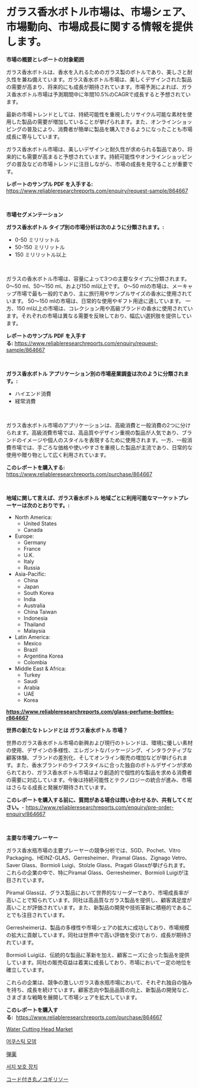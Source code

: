 <p><h1>ガラス香水ボトル市場は、市場シェア、市場動向、市場成長に関する情報を提供します。</h1></p><p><strong>市場の概要とレポートの対象範囲</strong></p>
<p><p>ガラス香水ボトルは、香水を入れるためのガラス製のボトルであり、美しさと耐久性を兼ね備えています。ガラス香水ボトル市場は、美しくデザインされた製品の需要が高まり、将来的にも成長が期待されています。市場予測によれば、ガラス香水ボトル市場は予測期間中に年間10.5%のCAGRで成長すると予想されています。</p><p>最新の市場トレンドとしては、持続可能性を重視したリサイクル可能な素材を使用した製品の需要が増加していることが挙げられます。また、オンラインショッピングの普及により、消費者が簡単に製品を購入できるようになったことも市場成長に寄与しています。</p><p>ガラス香水ボトル市場は、美しいデザインと耐久性が求められる製品であり、将来的にも需要が高まると予想されています。持続可能性やオンラインショッピングの普及などの市場トレンドに注目しながら、市場の成長を見守ることが重要です。</p></p>
<p><strong>レポートのサンプル PDF を入手する:</strong> <a href="https://www.reliableresearchreports.com/enquiry/request-sample/864667">https://www.reliableresearchreports.com/enquiry/request-sample/864667</a></p>
<p>&nbsp;</p>
<p><strong>市場セグメンテーション</strong></p>
<p><strong>ガラス香水ボトル タイプ別の市場分析は次のように分類されます。:</strong></p>
<p><ul><li>0-50 ミリリットル</li><li>50-150 ミリリットル</li><li>150 ミリリットル以上</li></ul></p>
<p>&nbsp;</p>
<p><p>ガラスの香水ボトル市場は、容量によって3つの主要なタイプに分類されます。 0〜50 ml、50〜150 ml、および150 ml以上です。 0〜50 mlの市場は、メーキャップ市場で最も一般的であり、主に旅行用やサンプルサイズの香水に使用されています。 50〜150 mlの市場は、日常的な使用やギフト用途に適しています。 一方、150 ml以上の市場は、コレクション用や高級ブランドの香水に使用されています。それぞれの市場は異なる需要を反映しており、幅広い選択肢を提供しています。</p></p>
<p><strong>レポートのサンプル PDF を入手する:</strong>&nbsp;<a href="https://www.reliableresearchreports.com/enquiry/request-sample/864667">https://www.reliableresearchreports.com/enquiry/request-sample/864667</a></p>
<p>&nbsp;</p>
<p><strong> ガラス香水ボトル アプリケーション別の市場産業調査は次のように分類されます。:</strong></p>
<p><ul><li>ハイエンド消費</li><li>経常消費</li></ul></p>
<p>&nbsp;</p>
<p><p>ガラス香水ボトル市場のアプリケーションは、高級消費と一般消費の2つに分けられます。高級消費市場では、高品質やデザイン重視の製品が人気であり、ブランドのイメージや個人のスタイルを表現するために使用されます。一方、一般消費市場では、手ごろな価格や使いやすさを重視した製品が主流であり、日常的な使用や贈り物として広く利用されています。</p></p>
<p><strong>このレポートを購入する:</strong>&nbsp; <a href="https://www.reliableresearchreports.com/purchase/864667">https://www.reliableresearchreports.com/purchase/864667</a></p>
<p>&nbsp;</p>
<p><strong>地域に関して言えば、ガラス香水ボトル 地域ごとに利用可能なマーケットプレーヤーは次のとおりです。:</strong></p>
<p><ul>
    <li>
        North America:
        <ul>
            <li>United States</li>
            <li>Canada</li>
        </ul>
    </li>
    <li>
        Europe:
        <ul>
            <li>Germany</li>
            <li>France</li>
            <li>U.K.</li>
            <li>Italy</li>
            <li>Russia</li>
        </ul>
    </li>
    <li>
        Asia-Pacific:
        <ul>
            <li>China</li>
            <li>Japan</li>
            <li>South Korea</li>
            <li>India</li>
            <li>Australia</li>
            <li>China Taiwan</li>
            <li>Indonesia</li>
            <li>Thailand</li>
            <li>Malaysia</li>
        </ul>
    </li>
    <li>
        Latin America:
        <ul>
            <li>Mexico</li>
            <li>Brazil</li>
            <li>Argentina Korea</li>
            <li>Colombia</li>
        </ul>
    </li>
    <li>
        Middle East & Africa:
        <ul>
            <li>Turkey</li>
            <li>Saudi</li>
            <li>Arabia</li>
            <li>UAE</li>
            <li>Korea</li>
        </ul>
    </li>
    </ul></p>
<p><strong><a href="https://www.reliableresearchreports.com/glass-perfume-bottles-r864667">https://www.reliableresearchreports.com/glass-perfume-bottles-r864667</a></strong>&nbsp;</p>
<p><strong>世界の新たなトレンドとは ガラス香水ボトル 市場？</strong></p>
<p><p>世界のガラス香水ボトル市場の新興および現行のトレンドは、環境に優しい素材の使用、デザインの多様性、エレガントなパッケージング、インタラクティブな顧客体験、ブランドの差別化、そしてオンライン販売の増加などが挙げられます。また、香水ブランドのライフスタイルに合った独自のボトルデザインが求められており、ガラス香水ボトル市場はより創造的で個性的な製品を求める消費者の需要に対応しています。今後は持続可能性とテクノロジーの統合が進み、市場はさらなる成長と発展が期待されています。</p></p>
<p><strong>このレポートを購入する前に、質問がある場合は問い合わせるか、共有してください。</strong>- <a href="https://www.reliableresearchreports.com/enquiry/pre-order-enquiry/864667">https://www.reliableresearchreports.com/enquiry/pre-order-enquiry/864667</a></p>
<p>&nbsp;</p>
<p><strong>主要な市場プレーヤー</strong></p>
<p><p>ガラス香水瓶市場の主要プレーヤーの競争分析では、SGD、Pochet、Vitro Packaging、HEINZ-GLAS、Gerresheimer、Piramal Glass、Zignago Vetro、Saver Glass、Bormioli Luigi、Stolzle Glass、Pragati Glassが挙げられます。これらの企業の中で、特にPiramal Glass、Gerresheimer、Bormioli Luigiが注目されています。</p><p>Piramal Glassは、グラス製品において世界的なリーダーであり、市場成長率が高いことで知られています。同社は高品質なガラス製品を提供し、顧客満足度が高いことが評価されています。また、新製品の開発や技術革新に積極的であることでも注目されています。</p><p>Gerresheimerは、製品の多様性や市場シェアの拡大に成功しており、市場規模の拡大に貢献しています。同社は世界中で高い評価を受けており、成長が期待されています。</p><p>Bormioli Luigiは、伝統的な製品に革新を加え、顧客ニーズに合った製品を提供しています。同社の販売収益は着実に成長しており、市場において一定の地位を確立しています。</p><p>これらの企業は、競争の激しいガラス香水瓶市場において、それぞれ独自の強みを持ち、成長を続けています。顧客志向や製品品質の向上、新製品の開発など、さまざまな戦略を展開して市場シェアを拡大しています。</p></p>
<p><strong>このレポートを購入する:</strong>&nbsp;&nbsp;<a href="https://www.reliableresearchreports.com/purchase/864667">https://www.reliableresearchreports.com/purchase/864667</a></p>
<p><p><a href="https://github.com/BryceTownsendr/Market-Research-Report-List-4/blob/main/water-cutting-head-market.md">Water Cutting Head Market</a></p><p><a href="https://medium.com/@kelsihoppe/2024%EB%85%84%EB%B6%80%ED%84%B0-2031%EB%85%84%EA%B9%8C%EC%A7%80%EC%9D%98-%EA%B8%B0%EA%B0%84%EC%97%90-%EB%8C%80%ED%95%9C-%EC%9D%8C%ED%96%A5-%EB%AA%A8%EB%8E%80-%EC%8B%9C%EC%9E%A5-%EB%B6%84%EC%84%9D-%EB%B0%8F-%EA%B7%9C%EB%AA%A8-%EC%98%88%EC%B8%A1-b3417b1a06a9">어쿠스틱 모뎀</a></p><p><a href="https://medium.com/@jonathanailey6577467/%E5%BC%BE%E8%96%AC%E5%B8%82%E5%A0%B4%E8%AA%BF%E6%9F%BB%E3%83%AC%E3%83%9D%E3%83%BC%E3%83%88-%E3%81%9D%E3%81%AE%E6%AD%B4%E5%8F%B2%E3%81%A8%E4%BA%88%E6%B8%AC2031%E5%B9%B4%E3%81%BE%E3%81%A7%E3%81%AE2024%E5%B9%B4-60e78a823ab7">弾薬</a></p><p><a href="https://medium.com/@llanajer/%EC%84%9C%EC%A7%80-%EB%B3%B4%ED%98%B8-%EC%9E%A5%EC%B9%98-%EC%8B%9C%EC%9E%A5-%EC%8B%9C%EC%9E%A5-%EC%A0%90%EC%9C%A0%EC%9C%A8-%EC%8B%9C%EC%9E%A5-%EB%8F%99%ED%96%A5-%EA%B7%B8%EB%A6%AC%EA%B3%A0-%EB%AF%B8%EB%9E%98-%EC%84%B1%EC%9E%A5-%ED%83%90%EC%83%89-9a78158d291f">서지 보호 장치</a></p><p><a href="https://medium.com/@julian6skinner/%E3%82%B3%E3%83%BC%E3%83%89%E5%BC%8F%E3%81%AE%E5%86%86%E7%9B%A4%E9%8B%B8%E5%B8%82%E5%A0%B4%E3%81%AF-%E5%B8%82%E5%A0%B4%E3%82%B7%E3%82%A7%E3%82%A2-%E5%B8%82%E5%A0%B4%E5%8B%95%E5%90%91-%E5%B8%82%E5%A0%B4%E6%88%90%E9%95%B7%E3%81%AB%E9%96%A2%E3%81%99%E3%82%8B%E6%83%85%E5%A0%B1%E3%82%92%E6%8F%90%E4%BE%9B%E3%81%97%E3%81%BE%E3%81%99-8d7667e5f967">コード付き丸ノコギリソー</a></p></p>